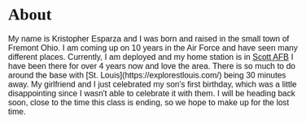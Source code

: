 <html>

<head>
<meta charset="utf-8">
<title>Kristopher Esparza</title>
<link href="http://fonts.googleapis.com/css?family=Marko+One" rel="stylesheet">
<style>
  body {
	font-family: Verdana, sans-serif;
	font-size: 100%;
	}
  h1 {
	font-family: "Marko One", Georgia, serif;
	}

</style>
</head>

<body>

<div id="info">
<h1>About</h1>

<p> My name is Kristopher Esparza and I was born and raised in the small town of Fremont Ohio. I am coming up on 10 years in the Air Force and have seen many different places. Currently, I am deployed and my home station is in 
<a href="https://www.scott.af.mil/" >Scott AFB</a> I have been there for over 4 years now and love the area. There is so much to do around the base with [St. Louis](https://explorestlouis.com/) being 30 minutes away. My girlfriend and I just celebrated my son's first birthday, which was a little disappointing since I wasn't able to celebrate it with them. I will be heading back soon, close to the time this class is ending, so we hope to make up for the lost time.
</p>
</div>

</body>
</html>
